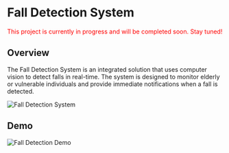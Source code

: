 # Fall Detection System 
<span style="color:red;">This project is currently in progress and will be completed soon. Stay tuned!</spaan>

## Overview

The Fall Detection System is an integrated solution that uses computer vision to detect falls in real-time. The system is designed to monitor elderly or vulnerable individuals and provide immediate notifications when a fall is detected.

![Fall Detection System](https://placehold.co/800x400?text=Fall+Detection+System)

## Demo

![Fall Detection Demo](/images/fall_detection_demo.gif)





